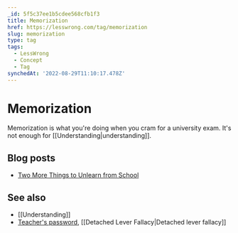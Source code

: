```yaml
---
_id: 5f5c37ee1b5cdee568cfb1f3
title: Memorization
href: https://lesswrong.com/tag/memorization
slug: memorization
type: tag
tags:
  - LessWrong
  - Concept
  - Tag
synchedAt: '2022-08-29T11:10:17.478Z'
---
```

# Memorization

Memorization is what you're doing when you cram for a university exam. It's not enough for [[Understanding|understanding]].

## Blog posts

- [Two More Things to Unlearn from School](http://lesswrong.com/lw/i2/two_more_things_to_unlearn_from_school/)

## See also

- [[Understanding]]
- [Teacher's password](https://wiki.lesswrong.com/wiki/Teacher's_password), [[Detached Lever Fallacy|Detached lever fallacy]]